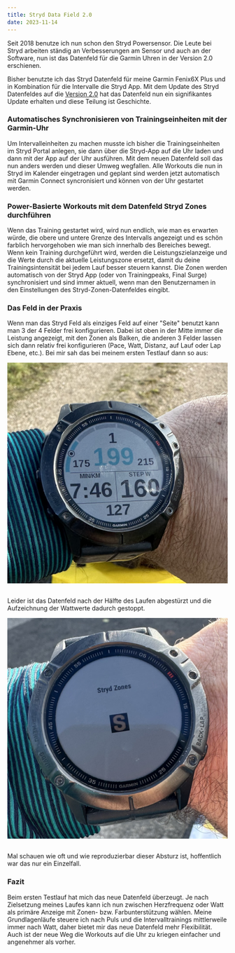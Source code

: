 ```yaml
---
title: Stryd Data Field 2.0
date: 2023-11-14
---
```


Seit 2018 benutze ich nun schon den Stryd Powersensor. Die Leute bei Stryd arbeiten ständig an Verbesserungen am Sensor und auch an der Software, nun ist das Datenfeld für die Garmin Uhren in der Version 2.0 erschienen.

Bisher benutzte ich das Stryd Datenfeld für meine Garmin Fenix6X Plus und in Kombination für die Intervalle die Stryd App. Mit dem Update des Stryd Datenfeldes auf die [Version 2.0](https://blog.stryd.com/2023/11/14/native-power-based-workouts-on-garmin-watch/) hat das Datenfeld nun ein signifikantes Update erhalten und diese Teilung ist Geschichte.

### Automatisches Synchronisieren von Trainingseinheiten mit der Garmin-Uhr

Um Intervalleinheiten zu machen musste ich bisher die Trainingseinheiten im Stryd Portal anlegen, sie dann über die Stryd-App auf die Uhr laden und dann mit der App auf der Uhr ausführen. Mit dem neuen Datenfeld soll das nun anders werden und dieser Umweg wegfallen. Alle Workouts die nun in Stryd im Kalender eingetragen und geplant sind werden jetzt automatisch mit Garmin Connect syncronisiert und können von der Uhr gestartet werden.

### Power-Basierte Workouts mit dem Datenfeld Stryd Zones durchführen

Wenn das Training gestartet wird, wird nun endlich, wie man es erwarten würde, die obere und untere Grenze des Intervalls angezeigt und es schön farblich hervorgehoben wie man sich innerhalb des Bereiches bewegt. Wenn kein Training durchgeführt wird, werden die Leistungszielanzeige und die Werte durch die aktuelle Leistungszone ersetzt, damit du deine Trainingsintensität bei jedem Lauf besser steuern kannst. Die Zonen werden automatisch von der Stryd App (oder von Trainingpeaks, Final Surge) synchronisiert und sind immer aktuell, wenn man den Benutzernamen in den Einstellungen des Stryd-Zonen-Datenfeldes eingibt.

### Das Feld in der Praxis

Wenn man das Stryd Feld als einziges Feld auf einer "Seite" benutzt kann man 3 der 4 Felder frei konfigurieren. Dabei ist oben in der Mitte immer die Leistung angezeigt, mit den Zonen als Balken, die anderen 3 Felder lassen sich dann relativ frei konfigurieren (Pace, Watt, Distanz, auf Lauf oder Lap Ebene, etc.). Bei mir sah das bei meinem ersten Testlauf dann so aus:

[<img src='/assets/images/2023/Stryd_Layout.jpg' class='w-4/5' align='center' />](/assets/images/2023/Stryd_Layout.jpg)<br><br>

Leider ist das Datenfeld nach der Hälfte des Laufen abgestürzt und die Aufzeichnung der Wattwerte dadurch gestoppt. 

[<img src='/assets/images/2023/Stryd_crash.jpg' class='w-4/5' align='center' />](/assets/images/2023/Stryd_crash.jpg)<br><br>

Mal schauen wie oft und wie reproduzierbar dieser Absturz ist, hoffentlich war das nur ein Einzelfall.

### Fazit

Beim ersten Testlauf hat mich das neue Datenfeld überzeugt. Je nach Zielsetzung meines Laufes kann ich nun zwischen Herzfrequenz oder Watt als primäre Anzeige mit Zonen- bzw. Farbunterstützung wählen. Meine Grundlagenläufe steuere ich nach Puls und die Intervalltrainings mittlerweile immer nach Watt, daher bietet mir das neue Datenfeld mehr Flexibilität. Auch ist der neue Weg die Workouts auf die Uhr zu kriegen einfacher und angenehmer als vorher. 

<br>

